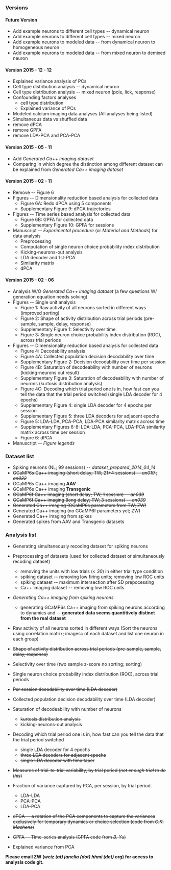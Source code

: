 ### Versions

#### Future Version
-   Add example neurons to different cell types -- dynamical neuron
-   Add example neurons to different cell types -- mixed neuron
-   Add example neurons to modeled data -- from dynamical neuron to homogeneous neuron
-   Add example neurons to modeled data -- from mixed neuron to demixed neuron

#### Version 2015 - 12 - 12
-   Explained variance analysis of PCs
-   Cell type distribution analysis -- dynamical neuron
-   Cell type distribution analysis -- mixed neuron (pole, lick, response)
-   Confounding factors analyses
    -   cell type distribution
    -   Explained variance of PCs 
-   Modeled calcium imaging data analyses (All analyses being listed)
-   Simultaneous data vs shuffled data
-   remove dPCA
-   remove GPFA
-   remove LDA-PCA and PCA-PCA

#### Version 2015 - 05 - 11
-   Add *Generated Ca++ imaging dataset*
-   Comparing in which degree the distinction among different dataset can be
    explained from *Generated Ca++ imaging dataset*

#### Version 2015 - 02 - 11
-   Remove -- Figure 6
-   Figures -- Dimensionality reduction based analysis for collected data
    -   Figure 6A: Redo dPCA using 5 components
    -   Supplementary Figure 9: dPCA trajectories
-   Figures -- Time series based analysis for collected data
    -   Figure 6B: GPFA for collected data
    -   Supplementary Figure 10: GPFA for sessions
-   Manuscript -- *Experimental procedure* (or *Material and Methods*) for
    data analysis
    -   Preprocessing
    -   Computation of single neuron choice probability index distribution
    -   Kicking-neurons-out analysis
    -   LDA decoder and 1st-PCA
    -   Similarity matrix
    -   dPCA

#### Version 2015 - 02 - 06

-   Analysis W/O *Generated Ca++ imaging dataset* (a few questions W/ generation
    equation needs solving)
-   Figures -- Single unit analysis
    -   Figure 1: Raw activity of all neurons sorted in different ways (improved
        sorting)
    -   Figure 2: Shape of activity distribution across trial periods
        (pre-sample, sample, delay, response)
    -   Supplementary Figure 1: Selectivity over time
    -   Figure 3: Single neuron choice probability index distribution (ROC),
        across trial periods
-   Figures -- Dimensionality reduction based analysis for collected data
    -   Figure 4: Decodability analysis
    -   Figure 4A: Collected population decision decodability over time
    -   Supplementary Figure 2: Decision decodability over time per session
    -   Figure 4B: Saturation of decodeability with number of neurons
        (kicking-neurons out result)
    -   Supplementary Figure 3: Saturation of decodeability with number of
        neurons (kurtosis distribution analysis)
    -   Figure 4C: Decoding which trial period one is in, how fast can you tell
        the data that the trial period switched (single LDA decoder for 4
        epochs)
    -   Supplementary Figure 4: single LDA decoder for 4 epochs per session
    -   Supplementary Figure 5: three LDA decoders for adjacent epochs
    -   Figure 5: LDA-LDA, PCA-PCA, LDA-PCA similarity matrix across time
    -   Supplementary Figures 6-8: LDA-LDA, PCA-PCA, LDA-PCA similarity matrix
        across time per session
    -   Figure 6: dPCA
-   Manuscript -- *Figure legends*


### Dataset list
-   Spiking neurons (NL; 99 sessions) -- *dataset\_prepared\_2014\_04\_14*
-   ~~GCaMP6s Ca++ imaging (short delay; TW; 21+4 sessions) -- *an019* ; *an022*~~
-   GCaMP6s Ca++ imaging __AAV__
-   GCaMP6s Ca++ imaging __Transgenic__
-   ~~GCaMP6f Ca++ imaging (short delay; TW; 1 session) -- *an039*~~
-   ~~GCaMP6f Ca++ imaging (long delay; TW; 3 sessions) -- *an039*~~
-   ~~Generated Ca++ imaging (GCaMP6s parameters from TW; ZW)~~
-   ~~Generated Ca++ imaging (no GCaMP6f parameters yet; ZW)~~
-   Generated Ca++ imaging from spikes
-   Generated spikes from AAV and Transgenic datasets

### Analysis list
-   Generating simultaneously recoding dataset for spiking neurons
-   Preprocessing of datasets (used for collected dataset or simultaneously
    recoding dataset)
    -   removing the units with low trials (*< 30*) in either trial
        type condition
    -   spiking dataset -- removing low firing units; removing low ROC
        units
    -   spiking dataset -- maximum intersection after SD prepocessing
    -   Ca++ imaging dataset -- removing low ROC units

-   *Generating Ca++ imaging from spiking neurons*
    -   generating GCaMP6s Ca++ imaging from spiking neurons according
        to dynamics and -- **generated data seems quantitively distinct from the
        real dataset**

-   Raw activity of all neurons sorted in different ways (Sort the neurons using correlation matrix; 
imagesc of each dataset and list one neuron in each group)
-   ~~Shape of activity distribution across trial periods (pre-sample, sample, delay, response)~~
-   Selectivity over time (two sample z-score no sorting; sorting)
-   Single neuron choice probability index distribution (ROC), across trial periods
-   ~~Per session decodability over time (LDA decoder)~~
-   Collected population decision decodability over time (LDA decoder)
-   Saturation of decodeability with number of neurons
    -   ~~kurtosis distribution analysis~~
    -   kicking-neurons-out analysis
-   Decoding which trial period one is in, how fast can you tell the data that the trial period switched
    -   single LDA decoder for 4 epochs
    -   ~~three LDA decoders for adjacent epochs~~
    -   ~~single LDA decoder with time taper~~
-   ~~Measures of trial-to-trial variability, by trial period (*not enough trial to do this*)~~
-   Fraction of variance captured by PCA, per session, by trial period.
    -   LDA-LDA
    -   PCA-PCA
    -   LDA-PCA
-   ~~dPCA -- a rotation of the PCA components to capture the variances exclusively 
for temporary dynamics or choice selection (code from *C.K. Machens*)~~
-   ~~GPFA -- Time-series analysis (GPFA code from *B. Yu*)~~
-   Explained variance from PCA

__Please email ZW (*weiz (at) janelia (dot) hhmi (dot) org*) for access to
analysis code git.__
